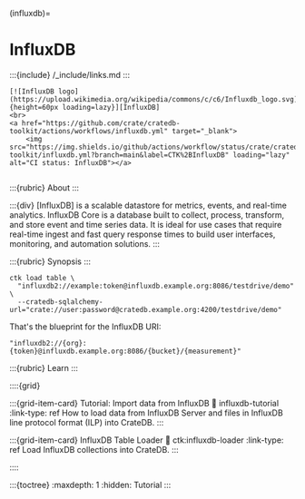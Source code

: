 (influxdb)=
# InfluxDB

:::{include} /_include/links.md
:::

```{div} .float-right .text-right
[![InfluxDB logo](https://upload.wikimedia.org/wikipedia/commons/c/c6/Influxdb_logo.svg){height=60px loading=lazy}][InfluxDB]
<br>
<a href="https://github.com/crate/cratedb-toolkit/actions/workflows/influxdb.yml" target="_blank">
    <img src="https://img.shields.io/github/actions/workflow/status/crate/cratedb-toolkit/influxdb.yml?branch=main&label=CTK%2BInfluxDB" loading="lazy" alt="CI status: InfluxDB"></a>
```
```{div} .clearfix
```

:::{rubric} About
:::

:::{div}
[InfluxDB] is a scalable datastore for metrics, events, and real-time analytics. 
InfluxDB Core is a database built to collect, process, transform, and store event
and time series data. It is ideal for use cases that require real-time ingest and
fast query response times to build user interfaces, monitoring, and automation solutions.
:::


:::{rubric} Synopsis
:::

```shell
ctk load table \
  "influxdb2://example:token@influxdb.example.org:8086/testdrive/demo" \
  --cratedb-sqlalchemy-url="crate://user:password@cratedb.example.org:4200/testdrive/demo"
```

That's the blueprint for the InfluxDB URI:
```text
"influxdb2://{org}:{token}@influxdb.example.org:8086/{bucket}/{measurement}"
```

:::{rubric} Learn
:::

::::{grid}

:::{grid-item-card} Tutorial: Import data from InfluxDB
:link: influxdb-tutorial
:link-type: ref
How to load data from InfluxDB Server and files in InfluxDB line protocol
format (ILP) into CrateDB.
:::

:::{grid-item-card} InfluxDB Table Loader
:link: ctk:influxdb-loader
:link-type: ref
Load InfluxDB collections into CrateDB.
:::

::::

:::{toctree}
:maxdepth: 1
:hidden:
Tutorial <tutorial>
:::
